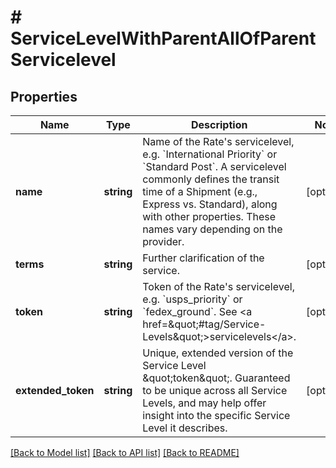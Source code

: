 # # ServiceLevelWithParentAllOfParentServicelevel

## Properties

Name | Type | Description | Notes
------------ | ------------- | ------------- | -------------
**name** | **string** | Name of the Rate&#39;s servicelevel, e.g. &#x60;International Priority&#x60; or &#x60;Standard Post&#x60;.  A servicelevel commonly defines the transit time of a Shipment (e.g., Express vs. Standard), along with other properties.  These names vary depending on the provider. | [optional]
**terms** | **string** | Further clarification of the service. | [optional]
**token** | **string** | Token of the Rate&#39;s servicelevel, e.g. &#x60;usps_priority&#x60; or &#x60;fedex_ground&#x60;.  See &lt;a href&#x3D;\&quot;#tag/Service-Levels\&quot;&gt;servicelevels&lt;/a&gt;. | [optional]
**extended_token** | **string** | Unique, extended version of the Service Level \&quot;token\&quot;.  Guaranteed to be unique across all Service Levels, and may help offer insight into the specific Service Level it describes. | [optional]

[[Back to Model list]](../../README.md#models) [[Back to API list]](../../README.md#endpoints) [[Back to README]](../../README.md)
